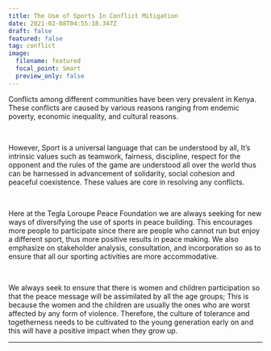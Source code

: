 ```yaml
---
title: The Use of Sports In Conflict Mitigation
date: 2021-02-08T04:55:18.347Z
draft: false
featured: false
tag: conflict
image:
  filename: featured
  focal_point: Smart
  preview_only: false
---
```

Conflicts among different communities have been very prevalent in Kenya. These conflicts are caused by various reasons ranging from endemic poverty, economic inequality, and cultural reasons. 

 

However, Sport is a universal language that can be understood by all, It’s intrinsic values such as teamwork, fairness, discipline, respect for the opponent and the rules of the game are understood all over the world thus can be harnessed in advancement of solidarity, social cohesion and peaceful coexistence. These values are core in resolving any conflicts. 

 

Here at the Tegla Loroupe Peace Foundation we are always seeking for new ways of diversifying the use of sports in peace building. This encourages more people to participate since there are people who cannot run but enjoy a different sport, thus more positive results in peace making. We also emphasize on stakeholder analysis, consultation, and incorporation so as to ensure that all our sporting activities are more accommodative. 

 

We always seek to ensure that there is women and children participation so that the peace message will be assimilated by all the age groups; This is because the women and the children are usually the ones who are worst affected by any form of violence. Therefore, the culture of tolerance and togetherness needs to be cultivated to the young generation early on and this will have a positive impact when they grow up.  

- - -